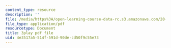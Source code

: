 ```yaml
---
content_type: resource
description: ''
file: /media/https%3A/open-learning-course-data-rc.s3.amazonaws.com/20-219-becoming-the-next-bill-nye-writing-and-hosting-the-educational-show-january-iap-2015/4e3517a5514f591d90decd50f9c55e73_GXvoGKLnGn8.pdf
file_type: application/pdf
resourcetype: Document
title: 3play pdf file
uid: 4e3517a5-514f-591d-90de-cd50f9c55e73
---
```

